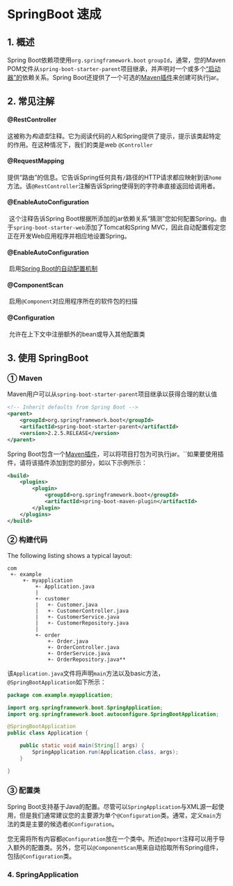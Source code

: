 # SpringBoot 速成

## 1. 概述

Spring Boot依赖项使用`org.springframework.boot` `groupId`，通常，您的Maven POM文件从`spring-boot-starter-parent`项目继承，并声明对一个或多个[“启动器”的](https://docs.spring.io/spring-boot/docs/2.2.5.RELEASE/reference/html/using-spring-boot.html#using-boot-starter)依赖关系。Spring Boot还提供了一个可选的[Maven插件](https://docs.spring.io/spring-boot/docs/2.2.5.RELEASE/reference/html/build-tool-plugins.html#build-tool-plugins-maven-plugin)来创建可执行jar。

## 2. 常见注解

#### @RestController

​		这被称为*构造型*注释。它为阅读代码的人和Spring提供了提示，提示该类起特定的作用。在这种情况下，我们的类是web `@Controller`

#### @RequestMapping

​		提供“路由”的信息。它告诉Spring任何具有`/`路径的HTTP请求都应映射到该`home`方法。该`@RestController`注解告诉Spring使得到的字符串直接返回给调用者。

#### @EnableAutoConfiguration

​		这个注释告诉Spring Boot根据所添加的jar依赖关系“猜测”您如何配置Spring。由于`spring-boot-starter-web`添加了Tomcat和Spring MVC，因此自动配置假定您正在开发Web应用程序并相应地设置Spring。

#### @EnableAutoConfiguration

​		启用[Spring Boot的自动配置机制](https://docs.spring.io/spring-boot/docs/2.2.5.RELEASE/reference/html/using-spring-boot.html#using-boot-auto-configuration)

#### @ComponentScan

​		启用`@Component`对应用程序所在的软件包的扫描

#### @Configuration

​		允许在上下文中注册额外的bean或导入其他配置类



## 3. 使用 SpringBoot

### ① Maven

Maven用户可以从`spring-boot-starter-parent`项目继承以获得合理的默认值

```xml
<!-- Inherit defaults from Spring Boot -->
<parent>
    <groupId>org.springframework.boot</groupId>
    <artifactId>spring-boot-starter-parent</artifactId>
    <version>2.2.5.RELEASE</version>
</parent>
```

Spring Boot包含一个[Maven插件](https://docs.spring.io/spring-boot/docs/2.2.5.RELEASE/reference/html/build-tool-plugins.html#build-tool-plugins-maven-plugin)，可以将项目打包为可执行jar。``如果要使用插件，请将该插件添加到您的部分，如以下示例所示：

```xml
<build>
    <plugins>
        <plugin>
            <groupId>org.springframework.boot</groupId>
            <artifactId>spring-boot-maven-plugin</artifactId>
        </plugin>
    </plugins>
</build>
```

### ② 构建代码

The following listing shows a typical layout:

```
com
 +- example
     +- myapplication
         +- Application.java
         |
         +- customer
         |   +- Customer.java
         |   +- CustomerController.java
         |   +- CustomerService.java
         |   +- CustomerRepository.java
         |
         +- order
             +- Order.java
             +- OrderController.java
             +- OrderService.java
             +- OrderRepository.java**
```

该`Application.java`文件将声明`main`方法以及basic方法，`@SpringBootApplication`如下所示：

```java
package com.example.myapplication;

import org.springframework.boot.SpringApplication;
import org.springframework.boot.autoconfigure.SpringBootApplication;

@SpringBootApplication
public class Application {

    public static void main(String[] args) {
        SpringApplication.run(Application.class, args);
    }

}
```

### ③ 配置类

Spring Boot支持基于Java的配置。尽管可以`SpringApplication`与XML源一起使用，但是我们通常建议您的主要源为单个`@Configuration`类。通常，定义`main`方法的类是主要的候选者`@Configuration`。

您无需将所有内容都`@Configuration`放在一个类中。所述`@Import`注释可以用于导入额外的配置类。另外，您可以`@ComponentScan`用来自动拾取所有Spring组件，包括`@Configuration`类。

### 4. SpringApplication

